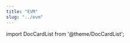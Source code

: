 ```yaml
---
title: "EVM"
slug: "../evm"
---
```


import DocCardList from '@theme/DocCardList';

<DocCardList />  